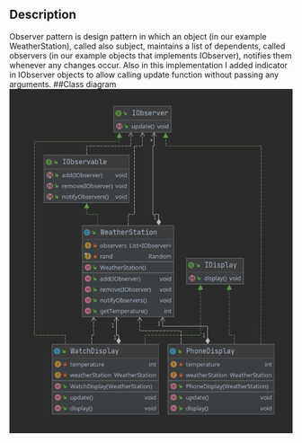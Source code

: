 ## Description
Observer pattern is design pattern in which an object (in our example WeatherStation), called also subject, maintains a list of dependents, called observers (in our example objects that implements IObserver), notifies them whenever any changes occur.
Also in this implementation I added indicator in IObserver objects to allow calling update function without passing any arguments.
##Class diagram
![diagram](observer_diagram.png)

